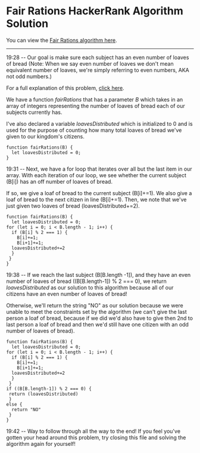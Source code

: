 # Fair Rations HackerRank Algorithm Solution

You can view the [Fair Rations algorithm here](https://www.hackerrank.com/challenges/fair-rations/problem).
___


19:28 -- Our goal is make sure each subject has an even number of loaves of bread (Note: When we say even number of loaves we don't mean equivalent number of loaves, we're simply referring to even numbers, AKA not odd numbers.)

For a full explanation of this problem, [click here](https://www.hackerrank.com/challenges/fair-rations/problem).

We have a function *fairRations* that has a parameter *B* which takes in an array of integers representing the number of loaves of bread each of our subjects currently has.

I've also declared a variable *loavesDistributed* which is initialized to 0 and is used for the purpose of counting how many total loaves of bread we've given to our kingdom's citizens.

```
function fairRations(B) {
  let loavesDistributed = 0;
}
```
19:31 -- Next, we have a for loop that iterates over all but the last item in our array. With each iteration of our loop, we see whether the current subject (B[i]) has an off number of loaves of bread. 

If so, we give a loaf of bread to the current subject (B[i]+=1). We also give a loaf of bread to the next citizen in line (B[i]+=1). Then, we note that we've just given two loaves of bread (loavesDistributed+=2).
```
function fairRations(B) {
  let loavesDistributed = 0;
for (let i = 0; i < B.length - 1; i++) {
  if (B[i] % 2 === 1) {
    B[i]+=1;
    B[i+1]+=1;
  loavesDistributed+=2
  }
 }
}
```
19:38 -- If we reach the last subject (B[B.length -1]), and they have an even number of loaves of bread ((B[B.length-1]) % 2 === 0), we return *loavesDistributed* as our solution to this algorithm because all of our citizens have an even number of loaves of bread!

Otherwise, we'll return the string "NO" as our solution because we were unable to meet the constraints set by the algorithm (we can't give the last person a loaf of bread, because if we did we'd also have to give then 2nd to last person a loaf of bread and then we'd still have one citizen with an odd number of loaves of bread).
```
function fairRations(B) {
  let loavesDistributed = 0;
for (let i = 0; i < B.length - 1; i++) {
  if (B[i] % 2 === 1) {
    B[i]+=1;
    B[i+1]+=1;
  loavesDistributed+=2
  }
 }
if ((B[B.length-1]) % 2 === 0) {
 return (loavesDistributed)
 }
else {
  return "NO"
 }
}
```
19:42 -- Way to follow through all the way to the end! If you feel you've gotten your head around this problem, try closing this file and solving the algorithm again for yourself!